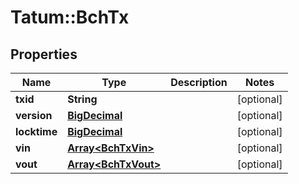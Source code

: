 # Tatum::BchTx

## Properties
Name | Type | Description | Notes
------------ | ------------- | ------------- | -------------
**txid** | **String** |  | [optional] 
**version** | [**BigDecimal**](BigDecimal.md) |  | [optional] 
**locktime** | [**BigDecimal**](BigDecimal.md) |  | [optional] 
**vin** | [**Array&lt;BchTxVin&gt;**](BchTxVin.md) |  | [optional] 
**vout** | [**Array&lt;BchTxVout&gt;**](BchTxVout.md) |  | [optional] 

